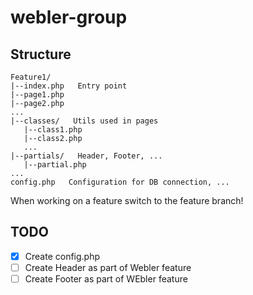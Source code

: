 # webler-group

## Structure

```
Feature1/
|--index.php   Entry point
|--page1.php
|--page2.php
...
|--classes/   Utils used in pages
   |--class1.php
   |--class2.php
   ...
|--partials/   Header, Footer, ...
   |--partial.php
...
config.php   Configuration for DB connection, ...
```

When working on a feature switch to the feature branch!

## TODO

- [x] Create config.php
- [ ] Create Header as part of Webler feature
- [ ] Create Footer as part of WEbler feature
